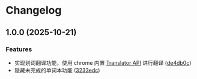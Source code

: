 # Changelog

## 1.0.0 (2025-10-21)

### Features

* 实现划词翻译功能，使用 chrome 内置 [Translator API](https://developer.chrome.com/docs/ai/translator-api) 进行翻译 ([de4db0c](https://github.com/CodeByZack/L-translator/commit/de4db0cf10ac0a0f77849801eb8a0a621df6f688))
* 隐藏未完成的单词本功能 ([3233edc](https://github.com/CodeByZack/L-translator/commit/3233edc3f5322be3f2714a589cd01a6f962d45d8))
